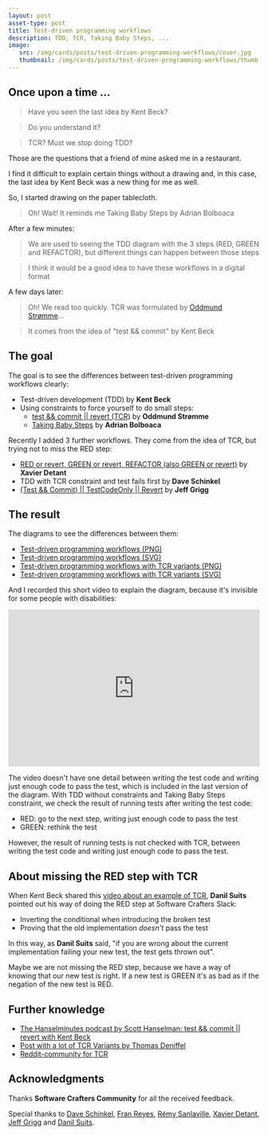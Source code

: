 ```yaml
---
layout: post
asset-type: post
title: Test-driven programming workflows
description: TDD, TCR, Taking Baby Steps, ...
image:
   src: /img/cards/posts/test-driven-programming-workflows/cover.jpg
   thumbnail: /img/cards/posts/test-driven-programming-workflows/thumb.cover.jpg
---
```


## Once upon a time ...

> Have you seen the last idea by Kent Beck?

> Do you understand it? 

> TCR? Must we stop doing TDD?

Those are the questions that a friend of mine asked me in a restaurant. 

I find it difficult to explain certain things without a drawing and, in this case, the last idea by Kent Beck was a new thing for me as well. 

So, I started drawing on the paper tablecloth. 

> Oh! Wait! It reminds me Taking Baby Steps by Adrian Bolboaca

After a few minutes:

> We are used to seeing the TDD diagram with the 3 steps (RED, GREEN and REFACTOR), but different things can happen between those steps

> I think it would be a good idea to have these workflows in a digital format

A few days later:

> Oh! We read too quickly. TCR was formulated by <a href="https://twitter.com/jraregris" target="_blank">Oddmund Strømme</a>...

> It comes from the idea of "test && commit" by Kent Beck

## The goal

The goal is to see the differences between test-driven programming workflows clearly:

* Test-driven development (TDD) by **Kent Beck**
* Using constraints to force yourself to do small steps:
    * <a href="https://medium.com/@kentbeck_7670/test-commit-revert-870bbd756864" target="_blank">test && commit || revert (TCR)</a> by **Oddmund Strømme**
    * <a href="http://blog.adrianbolboaca.ro/2013/03/taking-baby-steps" target="_blank">Taking Baby Steps</a> by **Adrian Bolboaca**

Recently I added 3 further workflows. They come from the idea of TCR, but trying not to miss the RED step:

* <a href="https://github.com/FaustXVI/demo-tcr/blob/master/tcrdd.sh" target="_blank">RED or revert, GREEN or revert, REFACTOR (also GREEN or revert)</a> by **Xavier Detant**
* TDD with TCR constraint and test fails first by **Dave Schinkel**
* <a href="https://jeffgrigg.wordpress.com/2018/11/23/test-driven-development-with-test-commit-testcodeonly-revert" target="_blank">(Test && Commit) || TestCodeOnly || Revert</a> by **Jeff Grigg**

## The result

The diagrams to see the differences between them:
* <a href="/img/cards/posts/test-driven-programming-workflows/workflows.png">Test-driven programming workflows (PNG)</a>
* <a href="https://raw.githubusercontent.com/rachelcarmena/tips/master/tdd/programming-workflows.svg">Test-driven programming workflows (SVG)</a>
* <a href="/img/cards/posts/test-driven-programming-workflows/workflows-with-TCR-variants.png">Test-driven programming workflows with TCR variants (PNG)</a>
* <a href="https://raw.githubusercontent.com/rachelcarmena/tips/master/tdd/programming-workflows-with-TCR-variants.svg">Test-driven programming workflows with TCR variants (SVG)</a>

And I recorded this short video to explain the diagram, because it's invisible for some people with disabilities:

<center>
<iframe title="Test-driven programming workflows" width="100%" height="315" src="https://www.youtube.com/embed/uHyHZzyhxAs" frameborder="0" allow="accelerometer; autoplay; encrypted-media; gyroscope; picture-in-picture" allowfullscreen></iframe>
</center>

The video doesn't have one detail between writing the test code and writing just enough code to pass the test, which is included in the last version of the diagram. With TDD without constraints and Taking Baby Steps constraint, we check the result of running tests after writing the test code:

- RED: go to the next step, writing just enough code to pass the test
- GREEN: rethink the test

However, the result of running tests is not checked with TCR, between writing the test code and writing just enough code to pass the test.

## About missing the RED step with TCR

When Kent Beck shared this <a href="https://www.youtube.com/watch?v=ZrHBVTCbcE0" target="_blank">video about an example of TCR</a>, **Danil Suits** pointed out his way of doing the RED step at Software Crafters Slack: 

* Inverting the conditional when introducing the broken test
* Proving that the old implementation _doesn't_ pass the test

In this way, as **Danil Suits** said, "if you are wrong about the current implementation failing your new test, the test gets thrown out".

Maybe we are not missing the RED step, because we have a way of knowing that our new test is right. If a new test is GREEN it's as bad as if the negation of the new test is RED.

## Further knowledge

* <a href="https://hanselminutes.com/663/test-commit-revert-with-kent-beck" target="_blank">The Hanselminutes podcast by Scott Hanselman: test && commit || revert with Kent Beck</a>
* <a href="https://medium.com/@tdeniffel/tcr-variants-test-commit-revert-bf6bd84b17d3" target="_blank">Post with a lot of TCR Variants by Thomas Deniffel</a>
* <a href="https://www.reddit.com/r/tcrProgramming/" target="_blank">Reddit-community for TCR</a>

## Acknowledgments

Thanks **Software Crafters Community** for all the received feedback.

Special thanks to <a href="https://twitter.com/DaveSchinkel" target="_blank">Dave Schinkel</a>, <a href="https://twitter.com/fran_reyes" target="_blank">Fran Reyes</a>, <a href="https://twitter.com/sanlaville" target="_blank">Rémy Sanlaville</a>, <a href="https://twitter.com/XDetant" target="_blank">Xavier Detant</a>, <a href="http://wiki.c2.com/?JeffGrigg" target="_blank">Jeff Grigg</a> and <a href="https://twitter.com/VocumSineratio" target="_blank">Danil Suits</a>.
